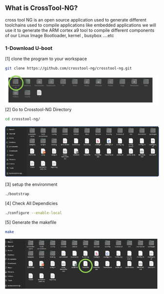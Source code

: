 ## What is CrossTool-NG?

cross tool NG is an open source application used to generate different toolchains used to compile applications like embedded applications we will use it to generate the ARM cortex a9 tool to compile different components of our Linux Image Bootloader, kernel , busybox ....etc

### 1-Download U-boot

[1] clone the program to your workspace

```bash
git clone https://github.com/crosstool-ng/crosstool-ng.git
```

![ctng_ws](readmeCash/ctng_ws.png)
[2] Go to Crosstool-NG Directory

```bash
cd crosstool-ng/
```

![dir](readmeCash/dir.png)

[3] setup the environment

```bash
./bootstrap
```

[4] Check All Dependicies

```bash
./configure --enable-local
```

[5] Generate the makefile

```bash
make
```

![dir1](readmeCash/dir1.png)